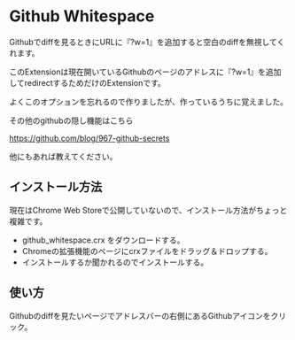 Github Whitespace
===================

Githubでdiffを見るときにURLに『?w=1』を追加すると空白のdiffを無視してくれます。

このExtensionは現在開いているGithubのページのアドレスに『?w=1』を追加してredirectするためだけのExtensionです。

よくこのオプションを忘れるので作りましたが、作っているうちに覚えました。

その他のgithubの隠し機能はこちら

https://github.com/blog/967-github-secrets

他にもあれば教えてください。


## インストール方法

現在はChrome Web Storeで公開していないので、インストール方法がちょっと複雑です。

* github_whitespace.crx をダウンロードする。
* Chromeの拡張機能のページにcrxファイルをドラッグ＆ドロップする。
* インストールするか聞かれるのでインストールする。


## 使い方

Githubのdiffを見たいページでアドレスバーの右側にあるGithubアイコンをクリック。
